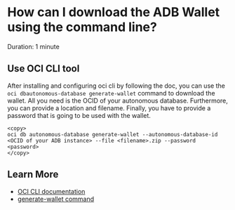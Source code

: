 # How can I download the ADB Wallet using the command line?
Duration: 1 minute

## Use OCI CLI tool

After installing and configuring oci cli by following the doc, you can use the  ```oci dbautonomous-database generate-wallet``` command to download the wallet. All you need is the OCID of your autonomous database. Furthermore, you can provide a location and filename. Finally, you have to provide a password that is going to be used with the wallet. 

```
<copy>
oci db autonomous-database generate-wallet --autonomous-database-id <OCID of your ADB instance> --file <filename>.zip --password <password>
</copy>
```


## Learn More

* [OCI CLI documentation](https://docs.oracle.com/en-us/iaas/Content/API/Concepts/cliconcepts.htm)
* [generate-wallet command](https://docs.oracle.com/en-us/iaas/tools/oci-cli/3.1.1/oci_cli_docs/cmdref/db/autonomous-database/generate-wallet.html)

